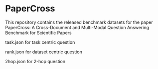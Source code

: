# PaperCross

This repository contains the released benchmark datasets for the paper PaperCross: A Cross-Document and Multi-Modal Question Answering Benchmark for Scientific Papers


task.json for task centric question

rank.json for dataset centric question

2hop.json for 2-hop question

